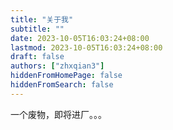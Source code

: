 ```yaml
---
title: "关于我"
subtitle: ""
date: 2023-10-05T16:03:24+08:00
lastmod: 2023-10-05T16:03:24+08:00
draft: false
authors: ["zhxqian3"]
hiddenFromHomePage: false
hiddenFromSearch: false
---
```


一个废物，即将进厂。。。
